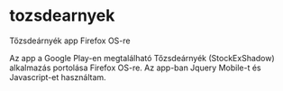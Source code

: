 tozsdearnyek
============

Tőzsdeárnyék app Firefox OS-re

Az app a Google Play-en megtalálható Tőzsdeárnyék (StockExShadow) alkalmazás portolása Firefox OS-re.
Az app-ban Jquery Mobile-t és Javascript-et használtam.
